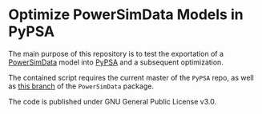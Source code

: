 # Optimize PowerSimData Models in PyPSA


The main purpose of this repository is to test the exportation of a [PowerSimData](https://github.com/Breakthrough-Energy/PowerSimData) model into [PyPSA](https://github.com/PyPSA/PyPSA) and a subsequent optimization.

The contained script requires the current master of the `PyPSA` repo, as well as [this branch](https://github.com/PyPSA/PowerSimData/tree/exporter-to-pypsa) of the `PowerSimData` package.

The code is published under GNU General Public License v3.0.

